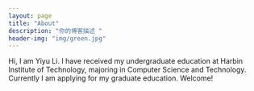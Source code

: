 ```yaml
---
layout: page
title: "About"
description: "你的博客描述 " 
header-img: "img/green.jpg"
---
```


Hi, I am Yiyu Li. I have received my undergraduate education at Harbin Institute of Technology, majoring in Computer Science and Technology. Currently I am applying for my graduate education. Welcome!






